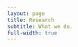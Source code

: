 ```yaml
---
layout: page
title: Research
subtitle: What we do.
full-width: true
---
```


<object data="/assets/Research_07062023_1.pdf" type="application/pdf" width="100%" height="300%" data="/assets/Research_07062023_1.pdf#zoom=85&scrollbar=0&toolbar=0&navpanes=0" id="pdf_content" style="pointer-events: none;">
</object>

<object data="/assets/Research_07062023_2.pdf" type="application/pdf" width="100%" height="300%" data="/assets/Research_07062023_2.pdf#zoom=85&scrollbar=0&toolbar=0&navpanes=0" id="pdf_content" style="pointer-events: none;">
</object>


